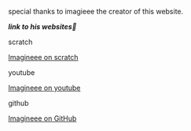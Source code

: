 special thanks to imagieee the creator of this website.

***link to his websites🔽***

scratch

[Imagineee on scratch](https://scratch.mit.edu/users/imagineeelego)

youtube

[Imagineee on youtube](https://www.youtube.com/channel/UClvGLxFbeFdiDYXnmlpmSTg)

github

[Imagineee on GitHub](https://github.com/imagineeeinc)